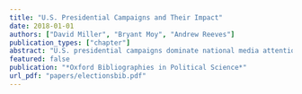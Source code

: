 ```yaml
---
title: "U.S. Presidential Campaigns and Their Impact"
date: 2018-01-01
authors: ["David Miller", "Bryant Moy", "Andrew Reeves"]
publication_types: ["chapter"]
abstract: "U.S. presidential campaigns dominate national media attention during increasingly long periods before election day. Presidential campaigns deliver messages by way of television, radio, mail, and online media with a goal of persuading voters to support their candidate and mobilizing supporters to turnout on election day. Early studies of the persuasiveness of campaigns were characterized by findings of minimal effects. Most voters made their minds up before the general election campaigns and they did not often change their minds once decided. Campaigns exerted little influence when it came to changing the mind of voters about whom to vote for. Still, other studies find evidence that campaigns enable learning by voters. Despite limited evidence of persuasive effects, many studies find evidence of campaign effects with respect to mobilization and turnout. Through field experiments and the randomization of get out the vote (GOTV) messaging, decades of studies have documented the ability of campaigns to increase turnout. Recent studies, sometimes in conjunction with campaigns, have brought voter files—large databases of citizens voting history sometimes supplemented with additional information—to bear on questions of voter turnout. Through the use of field experiments and with advances in data and modeling techniques, studies have increasingly identified consistent evidence that through advertisement and other mobilization efforts campaigns may successfully bring voters to the polls. In addition to the campaign’s effect on voters, we consider campaigns as institutions. We consider studies that examine the determinants of presidential campaign strategy. The effects of presidential elections are not limited to the periods before Election Day. While campaigns target voters with goals of both persuasion and mobilization, the electoral motivations driving campaigns influence governing after the last inaugural ball is over. The incentives of presidential campaigns are defined by the electoral institutions of the office. Namely, the Electoral College and the all-or-nothing allocation of electoral votes in all but two states incentivizes candidates-turned-presidents to favor the same states they targeted in campaign. We consider studies that examine how campaign forces drive the policies that presidents pursue. From federal grant spending to disaster aid, the specter of presidential campaigns persists into governing."
featured: false
publication: "*Oxford Bibliographies in Political Science*"
url_pdf: "papers/electionsbib.pdf"
---
```


